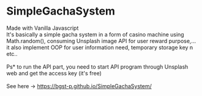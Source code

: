 # SimpleGachaSystem

Made with Vanilla Javascript <br>
It's basically a simple gacha system in a form of casino machine using Math.random(), consuming Unsplash image API for user reward purpose,... it also implement OOP for user information need, temporary storage key n etc.. <br><br>
Ps* to run the API part, you need to start API program through Unsplash web and get the access key (it's free)
<br><br>
See here -> https://bgst-p.github.io/SimpleGachaSystem/
